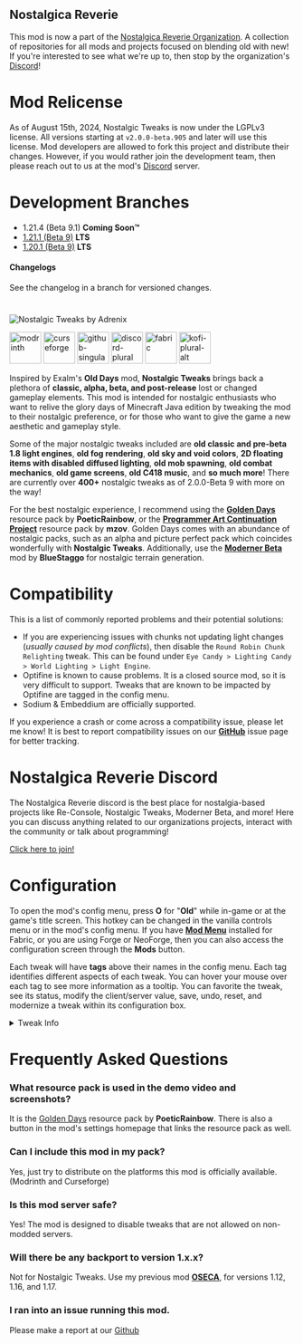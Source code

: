 ## Nostalgica Reverie
This mod is now a part of the [Nostalgica Reverie Organization](https://github.com/Nostalgica-Reverie). A collection of repositories for all mods and projects focused on blending old with new! If you're interested to see what we're up to, then stop by the organization's [Discord](https://discord.gg/Un7b9AWSsu)!

# Mod Relicense
As of August 15th, 2024, Nostalgic Tweaks is now under the LGPLv3 license. All versions starting at `v2.0.0-beta.905` and later will use this license. Mod developers are allowed to fork this project and distribute their changes. However, if you would rather join the development team, then please reach out to us at the mod's [Discord](https://discord.gg/jWdfVh3) server.

# Development Branches
- 1.21.4 (Beta 9.1) **Coming Soon™**
- [1.21.1 (Beta 9)](https://github.com/Adrenix/Nostalgic-Tweaks/tree/1.21) **LTS**
- [1.20.1 (Beta 9)](https://github.com/Adrenix/Nostalgic-Tweaks/tree/1.20.1) **LTS**

#### Changelogs
See the changelog in a branch for versioned changes.

# 
![Nostalgic Tweaks by Adrenix](https://i.imgur.com/1Nd06WK.png)

[<img alt="modrinth" height="56" src="https://cdn.jsdelivr.net/npm/@intergrav/devins-badges@3/assets/cozy-minimal/available/modrinth_vector.svg">](https://modrinth.com/mod/nostalgic-tweaks) [<img alt="curseforge" height="56" src="https://cdn.jsdelivr.net/npm/@intergrav/devins-badges@3/assets/cozy-minimal/available/curseforge_vector.svg">](https://www.curseforge.com/minecraft/mc-mods/nostalgic-tweaks) [<img alt="github-singular" height="56" src="https://cdn.jsdelivr.net/npm/@intergrav/devins-badges@3/assets/cozy-minimal/social/github-singular_vector.svg">](https://github.com/Nostalgica-Reverie/Nostalgic-Tweaks)
 [<img alt="discord-plural" height="56" src="https://cdn.jsdelivr.net/npm/@intergrav/devins-badges@3/assets/cozy-minimal/social/discord-plural_vector.svg">](https://discord.gg/Un7b9AWSsu) 
[<img alt="fabric" height="56" src="https://cdn.jsdelivr.net/npm/@intergrav/devins-badges@3/assets/cozy-minimal/supported/fabric_vector.svg">](https://fabricmc.net/) [<img alt="kofi-plural-alt" height="56" src="https://cdn.jsdelivr.net/npm/@intergrav/devins-badges@3/assets/cozy-minimal/donate/kofi-plural-alt_vector.svg">](https://ko-fi.com/adrenix)

Inspired by Exalm's **Old Days** mod, **Nostalgic Tweaks** brings back a plethora of **classic, alpha, beta, and post-release** lost or changed gameplay elements. This mod is intended for nostalgic enthusiasts who want to relive the glory days of Minecraft Java edition by tweaking the mod to their nostalgic preference, or for those who want to give the game a new aesthetic and gameplay style.

Some of the major nostalgic tweaks included are **old classic and pre-beta 1.8 light engines**, **old fog rendering**, **old sky and void colors**, **2D floating items with disabled diffused lighting**, **old mob spawning**, **old combat mechanics**, **old game screens**, **old C418 music**, and **so much more**! There are currently over **400+** nostalgic tweaks as of 2.0.0-Beta 9 with more on the way!

For the best nostalgic experience, I recommend using the **[Golden Days](https://github.com/PoeticRainbow/golden-days/releases)** resource pack by **PoeticRainbow**, or the **[Programmer Art Continuation Project](https://modrinth.com/resourcepack/pacp)** resource pack by **mzov**. Golden Days comes with an abundance of nostalgic packs, such as an alpha and picture perfect pack which coincides wonderfully with **Nostalgic Tweaks**. Additionally, use the **[Moderner Beta](https://modrinth.com/mod/moderner-beta)** mod by **BlueStaggo** for nostalgic terrain generation.

# Compatibility

This is a list of commonly reported problems and their potential solutions:

- If you are experiencing issues with chunks not updating light changes (_usually caused by mod conflicts_), then disable the `Round Robin Chunk Relighting` tweak. This can be found under `Eye Candy > Lighting Candy > World Lighting > Light Engine`.
- Optifine is known to cause problems. It is a closed source mod, so it is very difficult to support. Tweaks that are known to be impacted by Optifine are tagged in the config menu.
- Sodium & Embeddium are officially supported.

If you experience a crash or come across a compatibility issue, please let me know! It is best to report compatibility issues on our **[GitHub](https://github.com/Adrenix/Nostalgic-Tweaks/issues)** issue page for better tracking.

# Nostalgica Reverie Discord 
The Nostalgica Reverie discord is the best place for nostalgia-based projects like Re-Console, Nostalgic Tweaks, Moderner Beta, and more! Here you can discuss anything related to our organizations projects, interact with the community or talk about programming!

[Click here to join!](https://discord.gg/6pRkrYxbGW)


# Configuration

To open the mod's config menu, press **O** for "**Old**" while in-game or at the game's title screen. This hotkey can be changed in the vanilla controls menu or in the mod's config menu. If you have **[Mod Menu](https://modrinth.com/mod/modmenu)** installed for Fabric, or you are using Forge or NeoForge, then you can also access the configuration screen through the **Mods** button.

Each tweak will have **tags** above their names in the config menu. Each tag identifies different aspects of each tweak. You can hover your mouse over each tag to see more information as a tooltip. You can favorite the tweak, see its status, modify the client/server value, save, undo, reset, and modernize a tweak within its configuration box.


<details>
<summary>Tweak Info</summary>

## Search
The config menu comes with searching capabilities. Search queries that are typed into the input box will bring up fuzzy results. This means the mod will attempt to show results that it believes you were trying to search for. You can narrow search results by using **Search Tags**. To see all the search tags that are available, open the config menu and click the **Manage** button in the bottom-left corner of the screen. Then go to the `Help` category and scroll down. Additionally, the bread crumbs that appear at the top of a tweak's configuration box can be clicked to quickly jump to that crumb's section within the config menu.

## Filter
The config menu also comes with a search filter. When opened, you can choose which tweak categories to look in. This compounds with the search tags mentioned earlier. Additionally, if the favorite tweaks list is opened, any search queries typed into the input box will only bring up tweaks that are favorited.

## Config Management
The config menu also comes with a config management overlay. To open the overlay, click the `Manage` button in the bottom-left corner of the screen. In this overlay you can create and manage config backup files, create and manage config presets, import and export (_client and server_) config files, perform server operations on servers with Nostalgic Tweaks installed, and quickly toggle a lot of tweaks all at once. Each section of the overlay comes with a uniquely crafted user interface to assit with tweak and config management. 

## Keyboard Shortcuts
The config menu also comes with keyboard shortcuts. **Ctrl + F** focuses the search box, **Ctrl + S** saves the config menu, **Esc** exits the config menu, and **Ctrl + Left Arrow**, **Alt + Left Arrow**, **Ctrl + Right Arrow**, or **Alt + Right Arrow** will change the category group you are in without the need to click on a category button. You can also use the **Tab** key and **Directional Arrow** keys to cycle through and navigate the various widgets in the menu. Press the **Spacebar** key or **Enter** key to perform an action on the highlighted element.



</details>



# Frequently Asked Questions

### What resource pack is used in the demo video and screenshots?

It is the [Golden Days](https://github.com/PoeticRainbow/golden-days/releases) resource pack by **PoeticRainbow**. There is also a button in the mod's settings homepage that links the resource pack as well.

### Can I include this mod in my pack?

Yes, just try to distribute on the platforms this mod is officially available. (Modrinth and Curseforge)

### Is this mod server safe?

Yes! The mod is designed to disable tweaks that are not allowed on non-modded servers.

### Will there be any backport to version 1.x.x?

Not for Nostalgic Tweaks. Use my previous mod **[OSECA](https://www.curseforge.com/minecraft/mc-mods/old-swing)**, for versions 1.12, 1.16, and 1.17.

### I ran into an issue running this mod.

Please make a report at our [Github](https://github.com/Adrenix/Nostalgic-Tweaks/issues)
